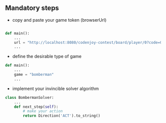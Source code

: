 ## Mandatory steps

- copy and paste your game token (browserUrl)
```python

def main():
    ...    
    url = "http://localhost:8080/codenjoy-contest/board/player/0?code=000000000000"
    ...
```

- define the desirable type of game
```python
def main():
    ...
    game = "bomberman"
    ...
```

- implement your invincible solver algorithm
```python
class BombermanSolver:
    ...
    def next_step(self):
        # make your action
        return Direction('ACT').to_string()
```
